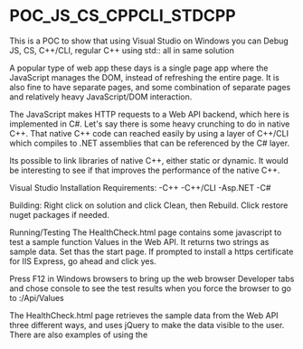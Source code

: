 # POC_JS_CS_CPPCLI_STDCPP
This is a POC to show that using Visual Studio on Windows you can Debug JS, CS, C++/CLI, regular C++ using std:: all in same solution

A popular type of web app these days is a single page app where the JavaScript manages the DOM, instead of refreshing the entire page.
It is also fine to have separate pages, and some combination of separate pages and relatively heavy JavaScript/DOM interaction.

The JavaScript makes HTTP requests to a Web API backend, which here is implemented in C#.  Let's say there is some heavy crunching to do in native C++.  That native C++ code can reached easily by using a layer of C++/CLI which compiles to .NET assemblies that can be referenced by the C# layer.

Its possible to link libraries of native C++, either static or dynamic.  It would be interesting to see if that improves the performance of the native C++.

Visual Studio Installation Requirements:
-C++
-C++/CLI
-Asp.NET
-C#

Building:
Right click on solution and click Clean, then Rebuild.  Click restore nuget packages if needed.

Running/Testing
The HealthCheck.html page contains some javascript to test a sample function Values in the Web API. It returns two strings as sample data. Set thas the start page.
If prompted to install a https certificate for IIS Express, go ahead and click yes.

Press F12 in Windows browsers to bring up the web browser Developer tabs and chose console to see the test results when you force the browser to go to <localhost>:<port>/Api/Values

The HealthCheck.html page retrieves the sample data from the Web API three different ways, and uses jQuery to make the data visible to the user.  There are also examples of using the <style> tag to define styles.

Set a breakpoint anywhere. If you have only made changes to javascript then hit Ctrl-S to save them and simply refresh the browser page.  No need to rerun the solution.

I wrote it in Visual Studio 2019 so it is using the 142 build toolset, so if you have Visual Studio 2017 you will probably need to change the project properties of CppLayer.  First make sure All Configurations is selected instead of only Debug or only Release.

Then for General Configuration Properties check Platform Toolset.  If it says not installed then use the drop down to select 141 Toolset or one that you actually have installed.  Likewise with the Windows SDK Version.  Choose the most recent Windows SDK version you have or some version close to 10.


It should be possible to set breakpoints in all of the languages javascript, C#, C++/CLI, regular C++
